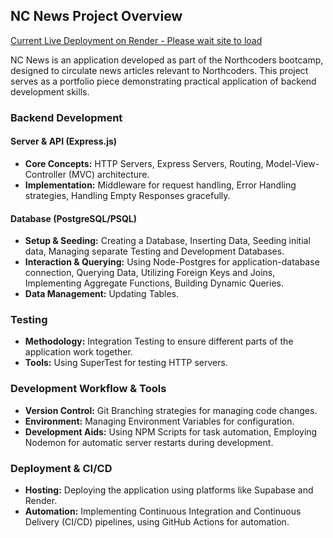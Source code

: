 ## NC News Project Overview

[Current Live Deployment on Render - Please wait site to load](https://nc-news-api-te8j.onrender.com/)

NC News is an application developed as part of the Northcoders bootcamp, designed to circulate news articles relevant to Northcoders. This project serves as a portfolio piece demonstrating practical application of backend development skills.

### Backend Development

#### Server & API (Express.js)
*   **Core Concepts:** HTTP Servers, Express Servers, Routing, Model-View-Controller (MVC) architecture.
*   **Implementation:** Middleware for request handling, Error Handling strategies, Handling Empty Responses gracefully.

#### Database (PostgreSQL/PSQL)
*   **Setup & Seeding:** Creating a Database, Inserting Data, Seeding initial data, Managing separate Testing and Development Databases.
*   **Interaction & Querying:** Using Node-Postgres for application-database connection, Querying Data, Utilizing Foreign Keys and Joins, Implementing Aggregate Functions, Building Dynamic Queries.
*   **Data Management:** Updating Tables.

### Testing
*   **Methodology:** Integration Testing to ensure different parts of the application work together.
*   **Tools:** Using SuperTest for testing HTTP servers.

### Development Workflow & Tools
*   **Version Control:** Git Branching strategies for managing code changes.
*   **Environment:** Managing Environment Variables for configuration.
*   **Development Aids:** Using NPM Scripts for task automation, Employing Nodemon for automatic server restarts during development.

### Deployment & CI/CD
*   **Hosting:** Deploying the application using platforms like Supabase and Render.
*   **Automation:** Implementing Continuous Integration and Continuous Delivery (CI/CD) pipelines, using GitHub Actions for automation.